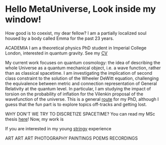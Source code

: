 <html>
<head> 
</head>
<body>
<h1>Hello MetaUniverse, Look inside my window!</h1>
<p>How good is to coexist, my dear fellow? I am a partially localized soul housed by a body called Emma for the past 23 years.</p>
<p>
ACADEMIA
I am a theoretical physics PhD student in Imperial College London, interested in quantum gravity. See my <a href="https://drive.google.com/file/d/1YwZjck3s9JpT8_QpVIxOxCQijO4XIHky/view?usp=sharing">CV</a>

My current work focuses on quantum cosmology: the idea of describing the whole Universe as a quantum mechanical object,
i.e. a wave function, rather than as classical spacetime. I am investigating the implication of second class constraint to the solution
of the Wheeler DeWitt equation, challenging the equivalence between metric and connection representation of General Relativity at the quantum level. In particular, I am studying the impact of torsion on the probability of inflation for the Vilenkin proposal of the wavefunction of the universe. This is a general <a href="https://drive.google.com/file/d/1J5UK7uXG0vLbZwureOpVulwqLkFTr8Ng/view?usp=sharing"> route</a> for my PhD, although I guess that the fun part is to explore topics off-tracks and getting lost.
</p>
<p>
WHY DON'T WE TRY TO DISCRETIZE SPACETIME?
You can read my MSc thesis <a href="https://drive.google.com/file/d/1v4pHm6kg-nnuuuIXae9ZjrYKUGUB2E4p/view?usp=sharing">here</a>!
Now, my work is 


If you are interested in my young <a href="https://drive.google.com/file/d/1v4pHm6kg-nnuuuIXae9ZjrYKUGUB2E4p/view?usp=sharing">stringy</a> experience
</p>
<p>
ART ART ART
PHOTOGRAPHY
PAINTINGS
POEMS
RECORDINGS

</p>
</body>
</html>